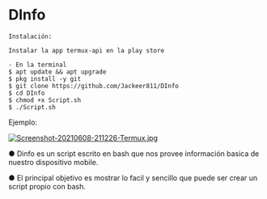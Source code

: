 # DInfo

```
Instalación:

Instalar la app termux-api en la play store

- En la terminal
$ apt update && apt upgrade
$ pkg install -y git
$ git clone https://github.com/Jackeer811/DInfo
$ cd DInfo
$ chmod +x Script.sh
$ ./Script.sh
```
Ejemplo:

[![Screenshot-20210608-211226-Termux.jpg](https://i.postimg.cc/RCXHXPPX/Screenshot-20210608-211226-Termux.jpg)](https://postimg.cc/t7nJgzGx)

● Dinfo es un script escrito en bash que nos provee información basica de nuestro dispositivo mobile.

● El principal objetivo es mostrar lo facil y sencillo que puede ser crear un script propio con bash.


